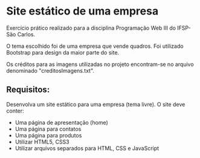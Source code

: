 # Site estático de uma empresa

Exercício prático realizado para a disciplina Programação Web III do IFSP-São Carlos.

O tema escolhido foi de uma empresa que vende quadros. Foi utilizado Bootstrap para design da maior parte do site.

Os créditos para as imagens utilizadas no projeto encontram-se no arquivo denominado "creditosImagens.txt".

## Requisitos:

Desenvolva um site estático para uma empresa (tema livre). O site deve conter: 
- Uma página de apresentação (home) 
- Uma página para contatos 
- Uma página para produtos 
- Utilizar HTML5, CSS3
- Utilizar arquivos separados para HTML, CSS e JavaScript

